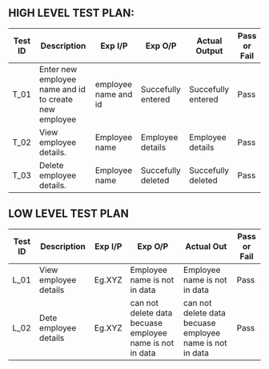##  HIGH LEVEL TEST PLAN:

| Test ID | Description | Exp I/P | Exp O/P |	Actual Output | Pass or Fail |
| --- | --- | --- | --- | --- | --- |
| T_01 | Enter new employee name and id to create new employee  | employee name and id | Succefully entered | Succefully entered | Pass |
| T_02 | View employee details. | Employee name | Employee details | Employee details | Pass |
| T_03 | Delete employee details. | Employee name | Succefully deleted | Succefully deleted | Pass |


##  LOW LEVEL TEST PLAN

| Test ID | Description                                              | Exp I/P | Exp O/P | Actual Out |Pass or Fail  |    
|-------------|--------------------------------------------------------------|------------|-------------|----------------|------------------|
|  L_01    |View employee details                       |Eg.XYZ | Employee name is not in data | Employee name is not in data | Pass |
|  L_02   |Dete employee details|Eg.XYZ |can not delete data becuase employee name is not in data |can not delete data becuase employee name is not in data | Pass|

